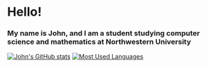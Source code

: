 # Hello! 
### My name is John, and I am a student studying computer science and mathematics at Northwestern University

<!--
**jhileman07/jhileman07** is a ✨ _special_ ✨ repository because its `README.md` (this file) appears on your GitHub profile.

Here are some ideas to get you started:

- 🔭 I’m currently working on ...
- 🌱 I’m currently learning ...
- 👯 I’m looking to collaborate on ...
- 🤔 I’m looking for help with ...
- 💬 Ask me about ...
- 📫 How to reach me: ...
- 😄 Pronouns: ...
- ⚡ Fun fact: ...
-->
[![John's GitHub stats](https://github-readme-stats.vercel.app/api?username=jhileman07)](https://github.com/jhileman07/github-readme-stats)
[![Most Used Languages](https://github-readme-stats.vercel.app/api/top-langs/?username=jhileman07)](https://github.com/jhileman07/github-readme-stats)
